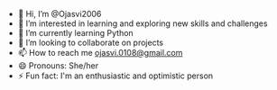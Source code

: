 - 👋 Hi, I’m @Ojasvi2006
- 👀 I’m interested in learning and exploring new skills and challenges 
- 🌱 I’m currently learning Python 
- 💞️ I’m looking to collaborate on projects 
- 📫 How to reach me ojasvi.0108@gmail.com
- 😄 Pronouns: She/her
- ⚡ Fun fact: I'm an enthusiastic and optimistic person 

<!---
Ojasvi2006/Ojasvi2006 is a ✨ special ✨ repository because its `README.md` (this file) appears on your GitHub profile.
You can click the Preview link to take a look at your changes.
--->
